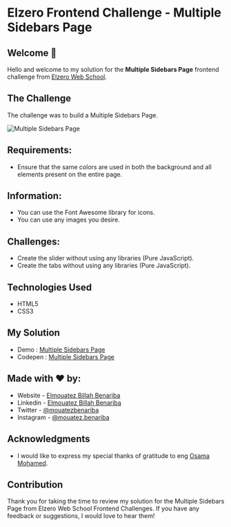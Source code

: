 # Elzero Frontend Challenge - Multiple Sidebars Page

## Welcome 👋

Hello and welcome to my solution for the **Multiple Sidebars Page** frontend challenge from [Elzero Web School](https://elzero.org/category/challenges/front-end-challenges/).

## The Challenge

The challenge was to build a Multiple Sidebars Page.

![Multiple Sidebars Page](https://elzero.org/wp-content/uploads/2020/06/frontend-task-page-with-multiple-sidebars.png)

## Requirements:

- Ensure that the same colors are used in both the background and all elements present on the entire page.

## Information:

- You can use the Font Awesome library for icons.
- You can use any images you desire.

## Challenges:

- Create the slider without using any libraries (Pure JavaScript).
- Create the tabs without using any libraries (Pure JavaScript).

## Technologies Used

- HTML5
- CSS3

## My Solution

- Demo : [Multiple Sidebars Page](https://mouatezbenariba.github.io/Elzero-Frontend-Challenges/google-colors-animation/)
- Codepen : [Multiple Sidebars Page](https://codepen.io/mouatezbenariba/pen/qBQLjPr)

## Made with ❤ by:

- Website - [Elmouatez Billah Benariba](https://www.mouatezbenariba.me/)
- Linkedin - [Elmouatez Billah Benariba](https://www.linkedin.com/in/mouatezbenariba/)
- Twitter - [@mouatezbenariba](https://twitter.com/mouatezbenariba)
- Instagram - [@mouatez.benariba](https://www.instagram.com/mouatez.benariba/)

## Acknowledgments

- I would like to express my special thanks of gratitude to eng [Osama Mohamed](https://github.com/OsamaElzero).

## Contribution

Thank you for taking the time to review my solution for the Multiple Sidebars Page from Elzero Web School Frontend Challenges. If you have any feedback or suggestions, I would love to hear them!
